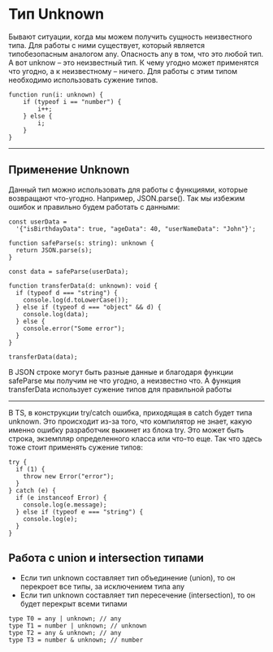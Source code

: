 # Тип Unknown

Бывают ситуации, когда мы можем получить сущность неизвестного типа. Для работы с ними существует, который является типобезопасным аналогом any.
Опасность any в том, что это любой тип. А вот unknow – это неизвестный тип.
К чему угодно может применятся что угодно, а к неизвестному – ничего.
Для работы с этим типом необходимо использовать сужение типов.

    function run(i: unknown) {
        if (typeof i == "number") {
    	    i++;
        } else {
    	    i;
        }
    }

---

## Применение Unknown

Данный тип можно использовать для работы с функциями, которые возвращают что-угодно. Например, JSON.parse(). Так мы избежим ошибок и правильно будем работать с данными:

    const userData =
      '{"isBirthdayData": true, "ageData": 40, "userNameData": "John"}';

    function safeParse(s: string): unknown {
      return JSON.parse(s);
    }

    const data = safeParse(userData);

    function transferData(d: unknown): void {
      if (typeof d === "string") {
        console.log(d.toLowerCase());
      } else if (typeof d === "object" && d) {
        console.log(data);
      } else {
        console.error("Some error");
      }
    }

    transferData(data);

В JSON строке могут быть разные данные и благодаря функции safeParse мы получим не что угодно, а неизвестно что. А функция transferData использует сужение типов для правильной работы

---

В TS, в конструкции try/catch ошибка, приходящая в catch будет типа unknown. Это происходит из-за того, что компилятор не знает, какую именно ошибку разработчик выкинет из блока try. Это может быть строка, экземпляр определенного класса или что-то еще. Так что здесь тоже стоит применять сужение типов:

    try {
      if (1) {
        throw new Error("error");
      }
    } catch (e) {
      if (e instanceof Error) {
        console.log(e.message);
      } else if (typeof e === "string") {
        console.log(e);
      }
    }

## Работа с union и intersection типами

- Если тип unknown составляет тип объединение (union), то он перекроет все типы, за исключением типа any
- Если тип unknown составляет тип пересечение (intersection), то он будет перекрыт всеми типами

```
type T0 = any | unknown; // any
type T1 = number | unknown; // unknown
type T2 = any & unknown; // any
type T3 = number & unknown; // number
```
